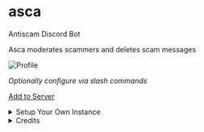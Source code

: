 # asca
Antiscam Discord Bot

Asca moderates scammers and deletes scam messages

![Profile](https://cdn.discordapp.com/attachments/933434052621512734/935356514250678292/ascaprofile.png)

*Optionally configure via slash commands*

[Add to Server](https://discord.com/api/oauth2/authorize?client_id=930922882886934588&permissions=1099511635972&scope=bot%20applications.commands)

<details>
<summary>Setup Your Own Instance</summary>

0. Create a Discord bot with
    * Scopes: `bot`, `applications.commands`
    * Permissions: `Manage Messages`, `Moderate Members`, `Ban Members`

1. Create a file `token` in the project root, which contains only your bot token from Discord.

2. Execute
```
% python3 -m pip install --requirement requirements.txt
% python3 bot.py
```
</details>

<details>
<summary>Credits</summary>

**Liz** (Lead Designer)  
**Mас** (Lead Tester)  
**Lauch** (Tester)
</details>
